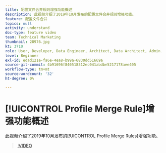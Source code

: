 ```yaml
---
title: 配置文件合并规则增强功能概述
description: 此视频介绍了2019年10月发布的配置文件合并规则增强功能。
feature: 配置文件合并
topics: null
activity: understand
doc-type: feature video
team: Technical Marketing
thumbnail: 28976.jpg
kt: 3710
role: User, Developer, Data Engineer, Architect, Data Architect, Admin, Leader
level: Beginner
exl-id: edad121e-fa6e-4ea8-b99a-6830dd51669a
source-git-commit: 4b91696f840518312ec041abdbe5217178aee405
workflow-type: tm+mt
source-wordcount: '32'
ht-degree: 0%

---
```


# [!UICONTROL Profile Merge Rule]增强功能概述

此视频介绍了2019年10月发布的[!UICONTROL Profile Merge Rules]增强功能。

>[!VIDEO](https://video.tv.adobe.com/v/28976/?quality=12)
